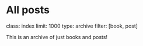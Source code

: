 All posts
=========
class: index
limit: 1000
type: archive
filter: [book, post]

This is an archive of just books and posts!
